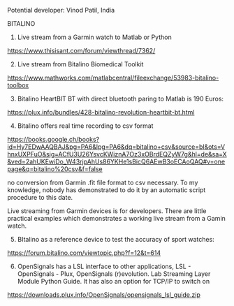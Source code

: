Potential developer: Vinod Patil, India

BITALINO

1. Live stream from a Garmin watch to Matlab or Python

https://www.thisisant.com/forum/viewthread/7362/

2. Live stream from Bitalino Biomedical Toolkit 

https://www.mathworks.com/matlabcentral/fileexchange/53983-bitalino-toolbox

3. Bitalino HeartBIT BT with direct bluetooth paring to Matlab is 190 Euros:

https://plux.info/bundles/428-bitalino-revolution-heartbit-bt.html

4. Bitalino offers real time recording to csv format

https://books.google.ch/books?id=Hy7EDwAAQBAJ&pg=PA6&lpg=PA6&dq=bitalino+csv&source=bl&ots=VhnxUXPFuO&sig=ACfU3U26YsvcKWiznA7Oz3xOBrdEQZyW7g&hl=de&sa=X&ved=2ahUKEwiDo_W43rjpAhUs86YKHe1sBicQ6AEwB3oECAoQAQ#v=onepage&q=bitalino%20csv&f=false

no conversion from Garmin .fit file format to csv necessary. To my knowledge, nobody has demonstrated to do it by an automatic script procedure to this date.

Live streaming from Garmin devices is for developers. There are little practical examples which demonstrates a working live stream from a Gamin watch.

5. BItalino as a reference device to test the accuracy of sport watches:

https://forum.bitalino.com/viewtopic.php?f=12&t=614

6. OpenSignals has a LSL interface to other applications, LSL - OpenSignals - Plux, OpenSignals (r)evolution. Lab Streaming Layer Module Python Guide. It has also an option for TCP/IP to switch on

https://downloads.plux.info/OpenSignals/opensignals_lsl_guide.zip

